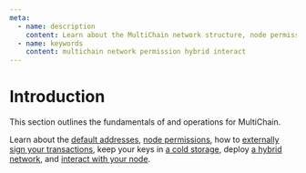 ```yaml
---
meta:
  - name: description
    content: Learn about the MultiChain network structure, node permissions, how to deploy a hybrid network, and how to interact with your node.
  - name: keywords
    content: multichain network permission hybrid interact
---
```


# Introduction

This section outlines the fundamentals of and operations for MultiChain.

Learn about the [default addresses](/operations/multichain/default-addresses), [node permissions](/operations/multichain/node-permissions), how to [externally sign your transactions](/operations/multichain/external-key-management), keep your keys in [a cold storage](/operations/multichain/cold-node-key-management), deploy [a hybrid network](/operations/multichain/deploying-a-hybrid-network), and [interact with your node](/operations/multichain/tools).